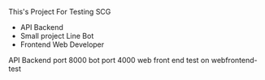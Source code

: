 This's Project For Testing SCG

- API Backend
- Small project Line Bot
- Frontend Web Developer

API Backend port 8000
bot port 4000
web front end test on webfrontend-test
